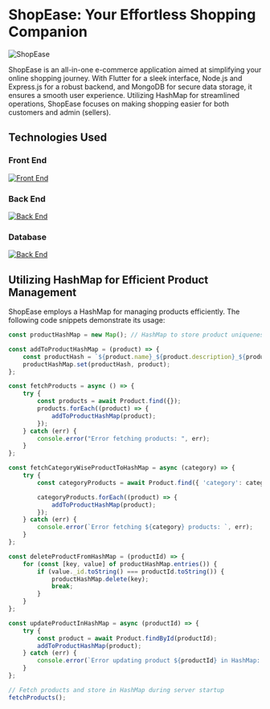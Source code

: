 # ShopEase: Your Effortless Shopping Companion
![ShopEase](https://res.cloudinary.com/dnkkh5vuz/image/upload/v1704033163/dgaknfkldwmnockoz0ac.jpg)

ShopEase is an all-in-one e-commerce application aimed at simplifying your online shopping journey. With Flutter for a sleek interface, Node.js and Express.js for a robust backend, and MongoDB for secure data storage, it ensures a smooth user experience. Utilizing HashMap for streamlined operations, ShopEase focuses on making shopping easier for both customers and admin (sellers).



## Technologies Used

### Front End
[![Front End](https://skillicons.dev/icons?i=flutter,dart&theme=light)](https://skillicons.dev)

### Back End
[![Back End](https://skillicons.dev/icons?i=js,nodejs,express&theme=light)](https://skillicons.dev)

### Database
[![Back End](https://skillicons.dev/icons?i=mongodb&theme=light)](https://skillicons.dev)

## Utilizing HashMap for Efficient Product Management

ShopEase employs a HashMap for managing products efficiently. The following code snippets demonstrate its usage:

```javascript
const productHashMap = new Map(); // HashMap to store product uniqueness

const addToProductHashMap = (product) => {
    const productHash = `${product.name}_${product.description}_${product.images}_${product.category}_${product.price}`;
    productHashMap.set(productHash, product);
};

const fetchProducts = async () => {
    try {
        const products = await Product.find({});
        products.forEach((product) => {
            addToProductHashMap(product);
        });
    } catch (err) {
        console.error("Error fetching products: ", err);
    }
};

const fetchCategoryWiseProductToHashMap = async (category) => {
    try {
        const categoryProducts = await Product.find({ 'category': category });

        categoryProducts.forEach((product) => {
            addToProductHashMap(product);
        });
    } catch (err) {
        console.error(`Error fetching ${category} products: `, err);
    }
};

const deleteProductFromHashMap = (productId) => {
    for (const [key, value] of productHashMap.entries()) {
        if (value._id.toString() === productId.toString()) {
            productHashMap.delete(key);
            break;
        }
    }
};

const updateProductInHashMap = async (productId) => {
    try {
        const product = await Product.findById(productId);
        addToProductHashMap(product);
    } catch (err) {
        console.error(`Error updating product ${productId} in HashMap: `, err);
    }
};

// Fetch products and store in HashMap during server startup
fetchProducts();

